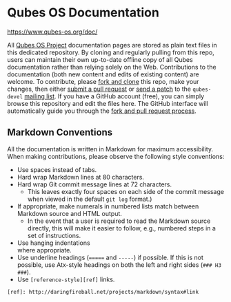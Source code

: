 Qubes OS Documentation
======================
https://www.qubes-os.org/doc/

All [Qubes OS Project][qubes] documentation pages are stored as plain text
files in this dedicated repository. By cloning and regularly pulling from
this repo, users can maintain their own up-to-date offline copy of all
Qubes documentation rather than relying solely on the Web. Contributions
to the documentation (both new content and edits of existing content)
are welcome. To contribute, please [fork and clone][gh-fork] this repo,
make your changes, then either [submit a pull request][gh-pull] or
[send a patch][patch] to the `qubes-devel` [mailing list][lists]. If you have
a GitHub account (free), you can simply browse this repository and edit the
files here. The GitHub interface will automatically guide you through the
[fork and pull request process][gh-fork].


Markdown Conventions
--------------------

All the documentation is written in Markdown for maximum accessibility. When
making contributions, please observe the following style conventions:

 * Use spaces instead of tabs.
 * Hard wrap Markdown lines at 80 characters.
 * Hard wrap Git commit message lines at 72 characters.
   * This leaves exactly four spaces on each side of the commit message when
   viewed in the default `git log` format.)
 * If appropriate, make numerals in numbered lists match between Markdown
   source and HTML output.
   * In the event that a user is required to read the Markdown source
   directly, this will make it easier to follow, e.g., numbered steps in a
   set of instructions.
 * Use hanging indentations  
   where appropriate.
 * Use underline headings (`=====` and `-----`) if possible. If this is not
   possible, use Atx-style headings on both the left and right sides
   (`### H3 ###`).
 * Use `[reference-style][ref]` links.  
 
`[ref]: http://daringfireball.net/projects/markdown/syntax#link`


[qubes]: https://github.com/QubesOS
[gh-fork]: https://guides.github.com/activities/forking/
[gh-pull]: https://help.github.com/articles/using-pull-requests/
[patch]: /doc/SourceCode/#sending-a-patch
[lists]: https://www.qubes-os.org/doc/QubesLists/

